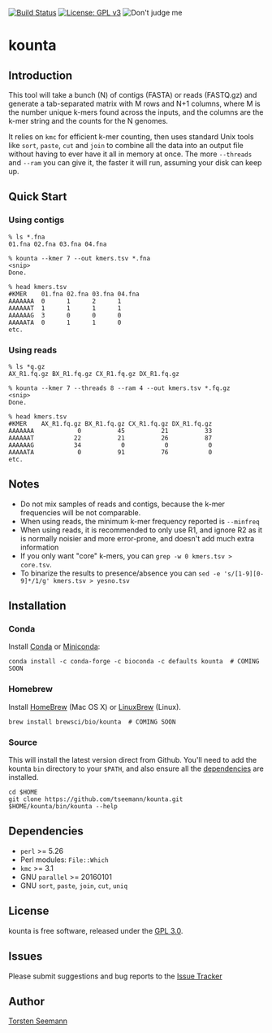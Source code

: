 [![Build Status](https://travis-ci.org/tseemann/kounta.svg?branch=master)](https://travis-ci.org/tseemann/kounta)
[![License: GPL v3](https://img.shields.io/badge/License-GPL%20v3-blue.svg)](https://www.gnu.org/licenses/gpl-3.0)
![Don't judge me](https://img.shields.io/badge/Language-Perl_5-steelblue.svg)

# kounta

## Introduction

This tool will take a bunch (N) of contigs (FASTA) or reads (FASTQ.gz)
and generate a tab-separated matrix with M rows and N+1 columns,
where M is the number unique k-mers found across the inputs, 
and the columns are the k-mer string and the counts for the N genomes.

It relies on `kmc` for efficient k-mer counting, then uses standard
Unix tools like `sort`, `paste`, `cut` and `join` to combine all the 
data into an output file without having to ever have it all in memory
at once. The more `--threads` and `--ram` you can give it, the faster 
it will run, assuming your disk can keep up.

## Quick Start

### Using contigs

```
% ls *.fna
01.fna 02.fna 03.fna 04.fna

% kounta --kmer 7 --out kmers.tsv *.fna
<snip>
Done.

% head kmers.tsv
#KMER    01.fna 02.fna 03.fna 04.fna
AAAAAAA	 0      1      2      1 
AAAAAAT  1      1      1      1
AAAAAAG  3      0      0      0
AAAAATA  0      1      1      0
etc.
```

### Using reads

```
% ls *q.gz
AX_R1.fq.gz BX_R1.fq.gz CX_R1.fq.gz DX_R1.fq.gz

% kounta --kmer 7 --threads 8 --ram 4 --out kmers.tsv *.fq.gz
<snip>
Done.

% head kmers.tsv
#KMER    AX_R1.fq.gz BX_R1.fq.gz CX_R1.fq.gz DX_R1.fq.gz
AAAAAAA	           0          45          21          33 
AAAAAAT           22          21          26          87
AAAAAAG           34           0           0           0
AAAAATA            0          91          76           0
etc.
```

## Notes

* Do not mix samples of reads and contigs, because the k-mer frequencies
will be not comparable.
* When using reads, the minimum k-mer frequency reported is `--minfreq`
* When using reads, it is recommended to only use R1, and ignore R2 as it is
normally noisier and more error-prone, and doesn't add much extra
information
* If you only want "core" k-mers, you can `grep -w 0 kmers.tsv > core.tsv`.
* To binarize the results to presence/absence you can
`sed -e 's/[1-9][0-9]*/1/g' kmers.tsv > yesno.tsv`

## Installation

### Conda
Install [Conda](https://conda.io/docs/) or [Miniconda](https://conda.io/miniconda.html):
```
conda install -c conda-forge -c bioconda -c defaults kounta  # COMING SOON
```

### Homebrew
Install [HomeBrew](http://brew.sh/) (Mac OS X) or [LinuxBrew](http://linuxbrew.sh/) (Linux).
```
brew install brewsci/bio/kounta  # COMING SOON
```

### Source
This will install the latest version direct from Github.
You'll need to add the kounta `bin` directory to your `$PATH`,
and also ensure all the [dependencies](#Dependencies) are installed.
```
cd $HOME
git clone https://github.com/tseemann/kounta.git
$HOME/kounta/bin/kounta --help
```

## Dependencies

* `perl` >= 5.26
* Perl modules: `File::Which`
* `kmc` >= 3.1
* GNU `parallel` >= 20160101
* GNU `sort`, `paste`, `join`, `cut`, `uniq`

## License

kounta is free software, released under the
[GPL 3.0](https://raw.githubusercontent.com/tseemann/kounta/master/LICENSE).

## Issues

Please submit suggestions and bug reports to the
[Issue Tracker](https://github.com/tseemann/kounta/issues)

## Author

[Torsten Seemann](https://twitter.com/torstenseemann)
